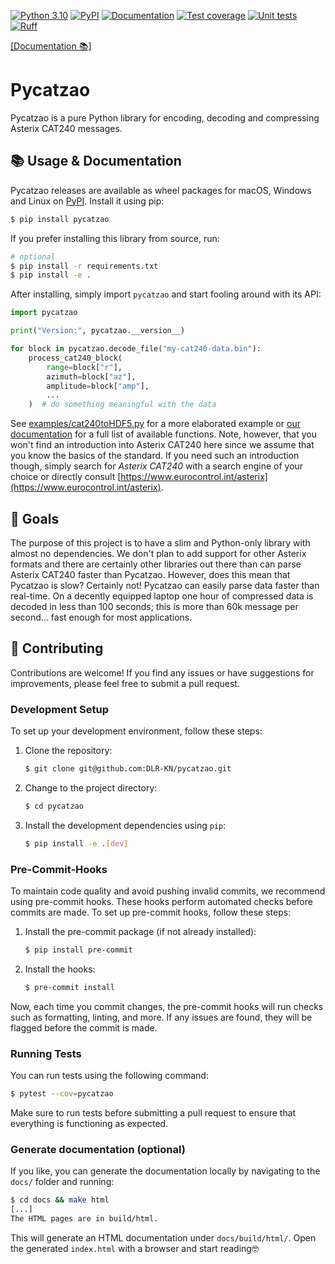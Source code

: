 [![Python 3.10](https://img.shields.io/badge/python-3.10-blue.svg)](https://www.python.org/downloads/release/python-3100/)
[![PyPI](https://img.shields.io/pypi/v/pycatzao)](https://pypi.org/project/pycatzao/)
[![Documentation](https://github.com/DLR-KN/pycatzao/actions/workflows/deploy_docs.yml/badge.svg)](https://DLR-KN.github.io/pycatzao/)
[![Test coverage](https://codecov.io/gh/DLR-KN/pycatzao/graph/badge.svg?token=LJZ8G0DCHS)](https://codecov.io/gh/DLR-KN/pycatzao)
[![Unit tests](https://github.com/DLR-KN/pycatzao/actions/workflows/run_tests.yml/badge.svg)](https://codecov.io/gh/DLR-KN/pycatzao)
[![Ruff](https://img.shields.io/endpoint?url=https://raw.githubusercontent.com/astral-sh/ruff/main/assets/badge/v2.json)](https://github.com/astral-sh/ruff)

[[Documentation 📚]](https://DLR-KN.github.io/pycatzao/)

# Pycatzao

Pycatzao is a pure Python library for encoding, decoding and compressing Asterix CAT240 messages.

## 📚 Usage & Documentation

Pycatzao releases are available as wheel packages for macOS, Windows and Linux on [PyPI](https://pypi.org/project/pycatzao/).
Install it using pip:
```bash
$ pip install pycatzao
```

If you prefer installing this library from source, run:
```bash
# optional
$ pip install -r requirements.txt
$ pip install -e .
```

After installing, simply import `pycatzao` and start fooling around with its API:

```python
import pycatzao

print("Version:", pycatzao.__version__)

for block in pycatzao.decode_file("my-cat240-data.bin"):
    process_cat240_block(
        range=block["r"],
        azimuth=block["az"],
        amplitude=block["amp"],
        ...
    )  # do something meaningful with the data
```

See [examples/cat240toHDF5.py](https://github.com/DLR-KN/pycatzao/blob/main/examples/cat240toHDF5.py) for a more elaborated example or [our documentation](https://DLR-KN.github.io/pycatzao) for a full list of available functions. Note, however, that you won't find an introduction into Asterix CAT240 here since we assume that you know the basics of the standard. If you need such an introduction though, simply search for _Asterix CAT240_ with a search engine of your choice or directly consult [https://www.eurocontrol.int/asterix](https://www.eurocontrol.int/asterix).

## 🎯 Goals

The purpose of this project is to have a slim and Python-only library with almost no dependencies. We don't plan to add support for other Asterix formats and there are certainly other libraries out there than can parse Asterix CAT240 faster than Pycatzao. However, does this mean that Pycatzao is slow? Certainly not! Pycatzao can easily parse data faster than real-time. On a decently equipped laptop one hour of compressed data is decoded in less than 100 seconds; this is more than 60k message per second... fast enough for most applications.

## 👷 Contributing

Contributions are welcome! If you find any issues or have suggestions for improvements, please feel free to submit a pull request.

### Development Setup
To set up your development environment, follow these steps:

1. Clone the repository:
   ```bash
   $ git clone git@github.com:DLR-KN/pycatzao.git
   ```

2. Change to the project directory:
   ```bash
   $ cd pycatzao
   ```

3. Install the development dependencies using `pip`:
   ```bash
   $ pip install -e .[dev]
   ```

### Pre-Commit-Hooks
To maintain code quality and avoid pushing invalid commits, we recommend using pre-commit hooks. These hooks perform automated checks before commits are made. To set up pre-commit hooks, follow these steps:

1. Install the pre-commit package (if not already installed):
   ```bash
   $ pip install pre-commit
   ```

2. Install the hooks:
   ```bash
   $ pre-commit install
   ```

Now, each time you commit changes, the pre-commit hooks will run checks such as formatting, linting, and more. If any issues are found, they will be flagged before the commit is made.

### Running Tests
You can run tests using the following command:
```bash
$ pytest --cov=pycatzao
```

Make sure to run tests before submitting a pull request to ensure that everything is functioning as expected.

### Generate documentation (optional)
If you like, you can generate the documentation locally by navigating to the `docs/` folder and running:
```bash
$ cd docs && make html
[...]
The HTML pages are in build/html.
```
This will generate an HTML documentation under `docs/build/html/`. Open the generated `index.html` with a browser and start reading🤓 
